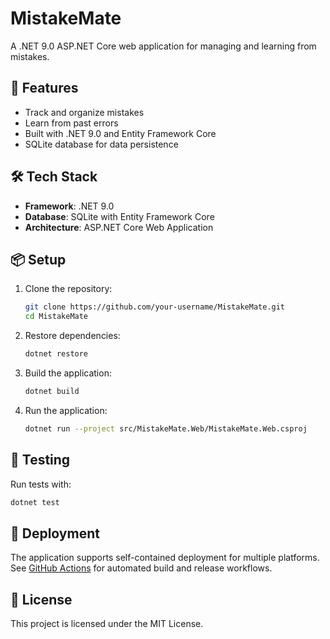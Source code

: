 # MistakeMate

A .NET 9.0 ASP.NET Core web application for managing and learning from mistakes.

## 🚀 Features

- Track and organize mistakes
- Learn from past errors
- Built with .NET 9.0 and Entity Framework Core
- SQLite database for data persistence

## 🛠️ Tech Stack

- **Framework**: .NET 9.0
- **Database**: SQLite with Entity Framework Core
- **Architecture**: ASP.NET Core Web Application

## 📦 Setup

1. Clone the repository:
   ```bash
   git clone https://github.com/your-username/MistakeMate.git
   cd MistakeMate
   ```

2. Restore dependencies:
   ```bash
   dotnet restore
   ```

3. Build the application:
   ```bash
   dotnet build
   ```

4. Run the application:
   ```bash
   dotnet run --project src/MistakeMate.Web/MistakeMate.Web.csproj
   ```

## 🧪 Testing

Run tests with:
```bash
dotnet test
```

## 🚢 Deployment

The application supports self-contained deployment for multiple platforms. See [GitHub Actions](.github/workflows/) for automated build and release workflows.

## 📄 License

This project is licensed under the MIT License.